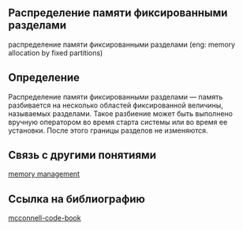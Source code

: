 ## Распределение памяти фиксированными разделами
распределение памяти фиксированными разделами (eng: memory allocation by fixed partitions) 

## Определение
Распределение памяти фиксированными разделами — память разбивается на несколько областей фиксированной величины, называемых разделами. Такое разбиение может быть выполнено вручную оператором во время старта системы или во время ее установки. После этого границы разделов не изменяются.
## Связь с другими понятиями

[memory management](https://github.com/vernikkkkkkkkkkkkkkkkkkk/concept/tree/main/virtual%20machines/memory%20management)

## Cсылка на библиографию

[mcconnell-code-book](https://github.com/vernikkkkkkkkkkkkkkkkkkk/concept/blob/main/bibliography/instruction%20set/mcconnell-code-book.md)
